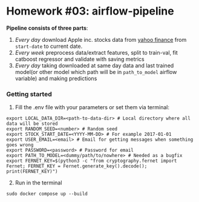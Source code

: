 # Homework #03: airflow-pipeline
**Pipeline consists of three parts**:
1. *Every day* download Apple inc. stocks data from [yahoo finance](https://finance.yahoo.com/) from `start-date` to current date.
2. *Every week* preprocess data/extract features, split to train-val, fit catboost regressor and validate with saving metrics
3. *Every day* taking downloaded at same day data and last trained model(or other model which path will be in `path_to_model` airflow variable) and making predictions
### Getting started
1. Fill the .env file with your parameters or set them via terminal:
```commandline
export LOCAL_DATA_DIR=<path-to-data-dir> # Local directory where all data will be stored
export RANDOM_SEED=<number> # Random seed
export STOCK_START_DATE=<YYYY-MM-DD> # For example 2017-01-01
export USER_EMAIL=<email> # Email for getting messages when something goes wrong
export PASSWORD=<password> # Password for email
export PATH_TO_MODEL=<dummy/path/to/nowhere> # Needed as a bugfix
export FERNET_KEY=$(python3 -c "from cryptography.fernet import Fernet; FERNET_KEY = Fernet.generate_key().decode(); print(FERNET_KEY)")
```
2. Run in the terminal
```commandline
sudo docker compose up --build
```